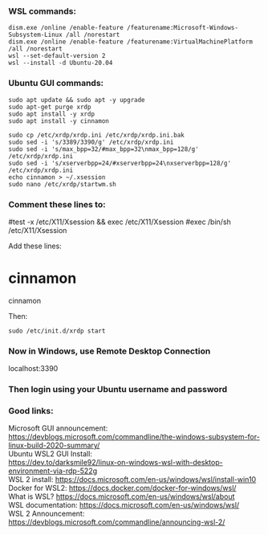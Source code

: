 ### WSL commands:      
```
dism.exe /online /enable-feature /featurename:Microsoft-Windows-Subsystem-Linux /all /norestart   
dism.exe /online /enable-feature /featurename:VirtualMachinePlatform /all /norestart    
wsl --set-default-version 2   
wsl --install -d Ubuntu-20.04    
```    

### Ubuntu GUI commands:    
```
sudo apt update && sudo apt -y upgrade
sudo apt-get purge xrdp
sudo apt install -y xrdp
sudo apt install -y cinnamon

sudo cp /etc/xrdp/xrdp.ini /etc/xrdp/xrdp.ini.bak
sudo sed -i 's/3389/3390/g' /etc/xrdp/xrdp.ini
sudo sed -i 's/max_bpp=32/#max_bpp=32\nmax_bpp=128/g' /etc/xrdp/xrdp.ini
sudo sed -i 's/xserverbpp=24/#xserverbpp=24\nxserverbpp=128/g' /etc/xrdp/xrdp.ini
echo cinnamon > ~/.xsession
sudo nano /etc/xrdp/startwm.sh    
```     

### Comment these lines to:
#test -x /etc/X11/Xsession && exec /etc/X11/Xsession
#exec /bin/sh /etc/X11/Xsession

Add these lines:
# cinnamon
cinnamon  
     
Then:   
```     
sudo /etc/init.d/xrdp start
```     
    
### Now in Windows, use Remote Desktop Connection
localhost:3390

### Then login using your Ubuntu username and password

### Good links:
Microsoft GUI announcement: https://devblogs.microsoft.com/commandline/the-windows-subsystem-for-linux-build-2020-summary/      
Ubuntu WSL2 GUI Install:     
https://dev.to/darksmile92/linux-on-windows-wsl-with-desktop-environment-via-rdp-522g    
WSL 2 install: https://docs.microsoft.com/en-us/windows/wsl/install-win10    
Docker for WSL2: https://docs.docker.com/docker-for-windows/wsl/    
What is WSL? https://docs.microsoft.com/en-us/windows/wsl/about    
WSL documentation: https://docs.microsoft.com/en-us/windows/wsl/    
WSL 2 Announcement: https://devblogs.microsoft.com/commandline/announcing-wsl-2/    
